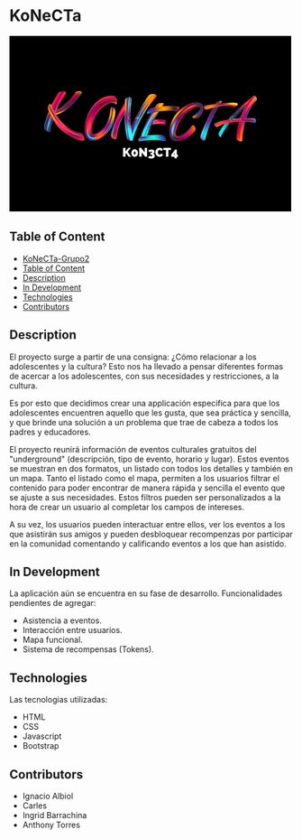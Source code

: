 # KoNeCTa
![Grupo2](./img/K0N3CT4.png)

## Table of Content
- [KoNeCTa-Grupo2](#konecta)
- [Table of Content](#table-of-content)
- [Description](#description)
- [In Development](#in-development)
- [Technologies](#technologies)
- [Contributors](#contributors)

## Description
El proyecto surge a partir de una consigna: ¿Cómo relacionar a los adolescentes y la cultura? Esto nos ha llevado a pensar diferentes formas de acercar a los adolescentes, con sus necesidades y restricciones, a la cultura.

Es por esto que decidimos crear una applicación especifica para que los adolescentes encuentren aquello que les gusta, que sea práctica y sencilla, y que brinde una solución a un problema que trae de cabeza a todos los padres y educadores.

El proyecto reunirá información de eventos culturales gratuitos del "underground" (descripción, tipo de evento, horario y lugar). Estos eventos se muestran en dos formatos, un listado con todos los detalles y también en un mapa. Tanto el listado como el mapa, permiten a los usuarios filtrar el contenido para poder encontrar de manera rápida y sencilla el evento que se ajuste a sus necesidades. Estos filtros pueden ser personalizados a la hora de crear un usuario al completar los campos de intereses.

A su vez, los usuarios pueden interactuar entre ellos, ver los eventos a los que asistirán sus amigos y pueden desbloquear recompenzas por participar en la comunidad comentando y calificando eventos a los que han asistido.

## In Development
La aplicación aún se encuentra en su fase de desarrollo. 
Funcionalidades pendientes de agregar:
- Asistencia a eventos.
- Interacción entre usuarios.
- Mapa funcional.
- Sistema de recompensas (Tokens).

## Technologies
Las tecnologias utilizadas:
- HTML
- CSS
- Javascript
- Bootstrap

## Contributors
- Ignacio Albiol
- Carles 
- Ingrid Barrachina
- Anthony Torres